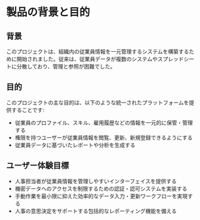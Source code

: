 # 製品の背景と目的

## 背景

このプロジェクトは、組織内の従業員情報を一元管理するシステムを構築するために開始されました。従来は、従業員データが複数のシステムやスプレッドシートに分散しており、管理と参照が困難でした。

## 目的

このプロジェクトの主な目的は、以下のような統一されたプラットフォームを提供することです:

- 従業員のプロファイル、スキル、雇用履歴などの情報を一元的に保管・管理する
- 権限を持つユーザーが従業員情報を閲覧、更新、新規登録できるようにする
- 従業員データに基づいたレポートや分析を生成する

## ユーザー体験目標

- 人事担当者が従業員情報を管理しやすいインターフェイスを提供する
- 機密データへのアクセスを制限するための認証・認可システムを実装する
- 手動作業を最小限に抑えた効率的なデータ入力・更新ワークフローを実現する
- 人事の意思決定をサポートする包括的なレポーティング機能を備える
